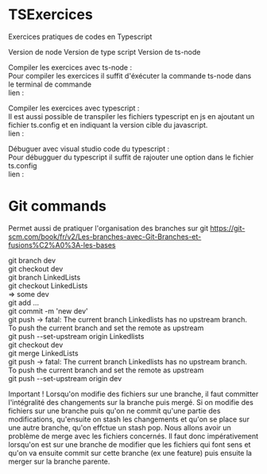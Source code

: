 # TSExercices
Exercices pratiques de codes en Typescript

Version de node 
Version de type script 
Version de ts-node


Compiler les exercices avec ts-node :  
Pour compiler les exercices il suffit d'éxécuter la commande ts-node <nomdufichier> dans le terminal de commande  
lien :
  
Compiler les exercices avec typescript :  
Il est aussi possible de transpiler les fichiers typescript en js en ajoutant un fichier ts.config et en indiquant la version cible du javascript.  
lien : 

Débuguer avec visual studio code du typescript :  
Pour débugguer du typescript il suffit de rajouter une option dans le fichier ts.config  
lien : 

# Git commands 
Permet aussi de pratiquer l'organisation des branches sur git 
https://git-scm.com/book/fr/v2/Les-branches-avec-Git-Branches-et-fusions%C2%A0%3A-les-bases

git branch dev  
git checkout dev  
git branch LinkedLists  
git checkout LinkedLists  
=> some dev  
git add ...  
git commit -m 'new dev'  
git push -> fatal: The current branch Linkedlists has no upstream branch.  
To push the current branch and set the remote as upstream  
git push --set-upstream origin Linkedlists  
git checkout dev  
git merge LinkedLists  
git push -> fatal: The current branch Linkedlists has no upstream branch.  
To push the current branch and set the remote as upstream  
git push --set-upstream origin dev 

Important ! 
Lorsqu'on modifie des fichiers sur une branche, il faut committer l'intégralité des changements sur la branche puis mergé. 
Si on modifie des fichiers sur une branche puis qu'on ne commit qu'une partie des modifications, qu'ensuite on stash les changements et qu'on se place sur une autre branche, qu'on effctue un stash pop. Nous allons avoir un problème de merge avec les fichiers concernés.
Il faut donc impérativement lorsqu'on est sur une branche de modifier que les fichiers qui font sens et qu'on va ensuite commit sur cette branche (ex une feature) puis ensuite la merger sur la branche parente. 



